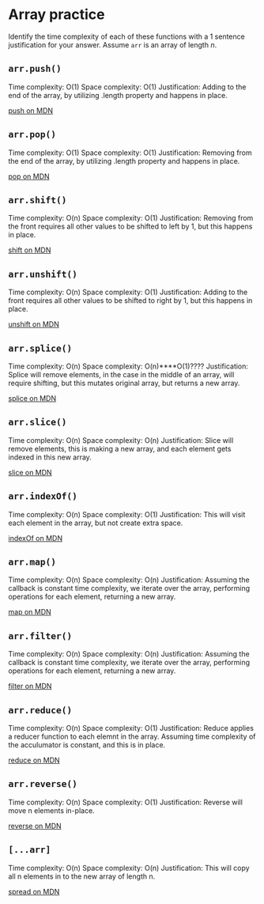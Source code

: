 # Array practice

Identify the time complexity of each of these functions with a 1 sentence
justification for your answer. Assume `arr` is an array of length _n_.

## `arr.push()`

Time complexity: O(1)
Space complexity: O(1)
Justification: Adding to the end of the array, by utilizing .length property
and happens in place.

[push on MDN][push]


## `arr.pop()`

Time complexity: O(1)
Space complexity: O(1)
Justification: Removing from the end of the array, by utilizing .length property
and happens in place.

[pop on MDN][pop]

## `arr.shift()`

Time complexity: O(n)
Space complexity: O(1)
Justification: Removing from the front requires all other values to be shifted to
left by 1, but this happens in place.

[shift on MDN][shift]

## `arr.unshift()`

Time complexity: O(n)
Space complexity: O(1)
Justification: Adding to the front requires all other values to be shifted to
right by 1, but this happens in place.

[unshift on MDN][unshift]

## `arr.splice()`

Time complexity: O(n)
Space complexity: O(n)****O(1)????
Justification: Splice will remove elements, in the case in the middle of an array,
will require shifting, but this mutates original array, but returns a new array.

[splice on MDN][splice]

## `arr.slice()`

Time complexity: O(n)
Space complexity: O(n)
Justification: Slice will remove elements, this is making a new array, and each element
gets indexed in this new array.

[slice on MDN][slice]

## `arr.indexOf()`

Time complexity: O(n)
Space complexity: O(1)
Justification: This will visit each element in the array, but not create extra space.

[indexOf on MDN][indexOf]

## `arr.map()`

Time complexity: O(n)
Space complexity: O(n)
Justification: Assuming the callback is constant time complexity, we iterate over the array, performing operations for each element, returning a new array.

[map on MDN][map]

## `arr.filter()`

Time complexity: O(n)
Space complexity: O(n)
Justification: Assuming the callback is constant time complexity, we iterate over the array, performing operations for each element, returning a new array.

[filter on MDN][filter]

## `arr.reduce()`

Time complexity: O(n)
Space complexity: O(1)
Justification: Reduce applies a reducer function to each elemnt in the array.
Assuming time complexity of the acculumator is constant, and this is in place.

[reduce on MDN][reduce]

## `arr.reverse()`

Time complexity: O(n)
Space complexity: O(1)
Justification: Reverse will move n elements in-place.

[reverse on MDN][reverse]

## `[...arr]`

Time complexity: O(n)
Space complexity: O(n)
Justification: This will copy all n elements in to the new array of length n.

[spread on MDN][spread]

[push]:https://developer.mozilla.org/en-US/docs/Web/JavaScript/Reference/Global_Objects/Array/push
[pop]:https://developer.mozilla.org/en-US/docs/Web/JavaScript/Reference/Global_Objects/Array/pop
[shift]:https://developer.mozilla.org/en-US/docs/Web/JavaScript/Reference/Global_Objects/Array/shift
[unshift]:https://developer.mozilla.org/en-US/docs/Web/JavaScript/Reference/Global_Objects/Array/unshift
[splice]:https://developer.mozilla.org/en-US/docs/Web/JavaScript/Reference/Global_Objects/Array/splice
[slice]:https://developer.mozilla.org/en-US/docs/Web/JavaScript/Reference/Global_Objects/Array/slice
[indexOf]:https://developer.mozilla.org/en-US/docs/Web/JavaScript/Reference/Global_Objects/Array/indexOf
[map]:https://developer.mozilla.org/en-US/docs/Web/JavaScript/Reference/Global_Objects/Array/map
[filter]:https://developer.mozilla.org/en-US/docs/Web/JavaScript/Reference/Global_Objects/Array/filter
[reduce]:https://developer.mozilla.org/en-US/docs/Web/JavaScript/Reference/Global_Objects/Array/reduce
[reverse]:https://developer.mozilla.org/en-US/docs/Web/JavaScript/Reference/Global_Objects/Array/reverse
[spread]:https://developer.mozilla.org/en-US/docs/Web/JavaScript/Reference/Operators/Spread_syntax
